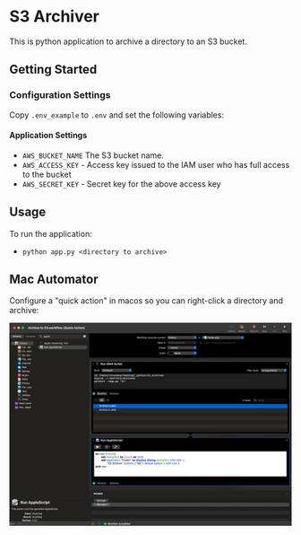 # S3 Archiver

This is python application to archive a directory to an S3 bucket.

## Getting Started

### Configuration Settings

Copy `.env_example` to `.env` and set the following variables:

#### Application Settings

- `AWS_BUCKET_NAME` The S3 bucket name.
- `AWS_ACCESS_KEY` - Access key issued to the IAM user who has full access to the bucket
- `AWS_SECRET_KEY` - Secret key for the above access key

## Usage

To run the application:

- `python app.py <directory to archive>`

## Mac Automator

Configure a "quick action" in macos so you can right-click a directory and archive:

![Configure Automator](macos_automator.png)
